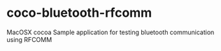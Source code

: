 coco-bluetooth-rfcomm
=====================

MacOSX cocoa  Sample application for testing bluetooth communication using RFCOMM
